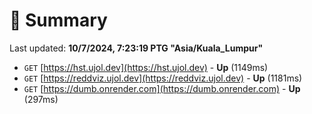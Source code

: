 # 📖 Summary
Last updated: **10/7/2024, 7:23:19 PTG "Asia/Kuala_Lumpur"**

- `GET` [https://hst.ujol.dev](https://hst.ujol.dev) - **Up** (1149ms)
- `GET` [https://reddviz.ujol.dev](https://reddviz.ujol.dev) - **Up** (1181ms)
- `GET` [https://dumb.onrender.com](https://dumb.onrender.com) - **Up** (297ms)
